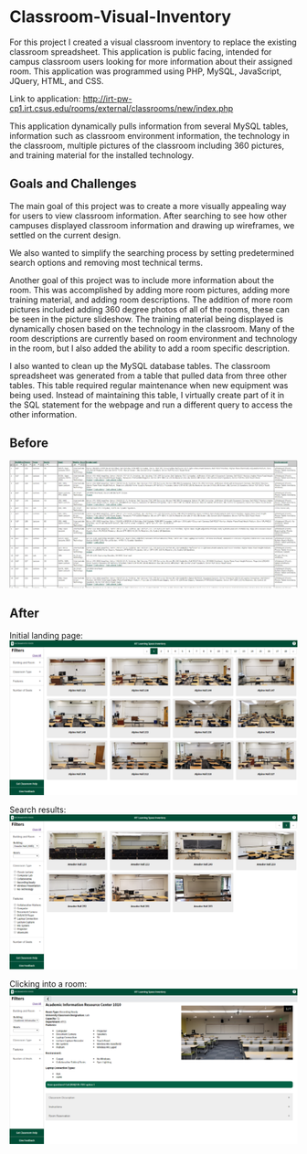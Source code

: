 # Classroom-Visual-Inventory

For this project I created a visual classroom inventory to replace the existing classroom spreadsheet. This application is public facing, intended for campus classroom users looking for more information about their assigned room. This application was programmed using PHP, MySQL, JavaScript, JQuery, HTML, and CSS.

Link to application: http://irt-pw-cp1.irt.csus.edu/rooms/external/classrooms/new/index.php  

This application dynamically pulls information from several MySQL tables, information such as classroom environment information, the technology in the classroom, multiple pictures of the classroom including 360 pictures, and training material for the installed technology.

## Goals and Challenges

The main goal of this project was to create a more visually appealing way for users to view classroom information. After searching to see how other campuses displayed classroom information and drawing up wireframes, we settled on the current design.

We also wanted to simplify the searching process by setting predetermined search options and removing most technical terms.

Another goal of this project was to include more information about the room. This was accomplished by adding more room pictures, adding more training material, and adding room descriptions. The addition of more room pictures included adding 360 degree photos of all of the rooms, these can be seen in the picture slideshow. The training material being displayed is dynamically chosen based on the technology in the classroom. Many of the room descriptions are currently based on room environment and technology in the room, but I also added the ability to add a room specific description.

I also wanted to clean up the MySQL database tables. The classroom spreadsheet was generated from a table that pulled data from three other tables. This table required regular maintenance when new equipment was being used. Instead of maintaining this table, I virtually create part of it in the SQL statement for the webpage and run a different query to access the other information.

## Before

![Before picture](/CVI_4.PNG)

## After

Initial landing page:
![Application landing page picture](/CVI_1.PNG)

Search results:
![Search results picture](/CVI_2.PNG)

Clicking into a room:
![Specific room information picture](/CVI_3.PNG)
